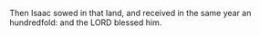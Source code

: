Then Isaac sowed in that land, and received in the same year an hundredfold: and the LORD blessed him.
